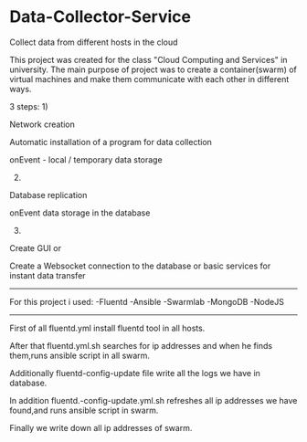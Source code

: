 # Data-Collector-Service
Collect data from different hosts in the cloud

This project was created for the class "Cloud Computing and Services" in university.
The main purpose of project was to create a container(swarm) of virtual machines and make them communicate with each other in different ways.

3 steps:
1)

Network creation

Automatic installation of a program for data collection

onEvent - local / temporary data storage

2)

Database replication

onEvent data storage in the database

3)

Create GUI or

Create a Websocket connection to the database or basic services for instant data transfer

-----------------------------------------------------------
For this project i used:
-Fluentd
-Ansible
-Swarmlab
-MongoDB
-NodeJS

----------------------------------------------------------
First of all fluentd.yml install fluentd tool in all hosts.

After that fluentd.yml.sh searches for ip addresses and when he finds them,runs ansible script in all swarm.

Additionally fluentd-config-update file write all the logs we have in database.

In addition fluentd.-config-update.yml.sh refreshes all ip addresses we have found,and runs ansible script in swarm.

Finally we write down all ip addresses of swarm.



